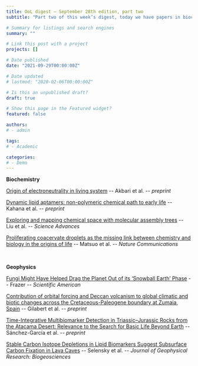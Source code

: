 ```yaml
---
title: OoL digest — September 28th edition, part two
subtitle: "Part two of this week’s digest, today we have papers in biochemistry & geophysics. In biochemistry, we first have a paper by Akbari that suggests a model of electroneutrality as a mean to elevate the concentrations of organic intermediates in early protocells. The second paper by Kahana examines the experimental evidence that lipid aggregates could have possessed the required configuration to seed life’s origin. The third paper, by Liu, explores prebiotic chemistry, gene sequences, plasticizers and opiates through molecular assembly. In the fourth paper, Matsuo investigates the conditions suitable for concurrent peptide generation and self-assembly. In geophysics, I’ve first included an interesting article from Scientific American that discusses the implications of Gan’s paper, published in January, on fungus-like fossils having contributed to making Earth habitable. The second paper by Gilabert suggests that volcanism did not cause the massive extinction of species in the late Cretaceous. The third paper, by Sánchez-García, examines the use of biomarkers through a multianalytical platform combining lipid-derived biomarkers, metaproteomics and a so-called 'life-detector chip'. Finally, the fourth paper by Selensky investigates the possibility of deep subsurface biospheres fueled by in situ chemolithoautothophy. Happy reading !"

# Summary for listings and search engines
summary: ""

# Link this post with a project
projects: []

# Date published
date: "2021-09-29T00:00:00Z"

# Date updated
# lastmod: "2020-02-06T00:00:00Z"

# Is this an unpublished draft?
draft: true

# Show this page in the Featured widget?
featured: false

authors:
# - admin

tags:
# - Academic

categories:
# - Demo
---
```


**Biochemistry**

[Origin of electroneutrality in living system](https://www.biorxiv.org/content/10.1101/2021.09.21.461264v1) -- Akbari et al. -- *preprint*

[Dynamic lipid aptamers: non-polymeric chemical path to early life](https://doi.org/10.1039/D1CS00633A) -- Kahana et al. -- *preprint*

[Exploring and mapping chemical space with molecular assembly trees](https://doi.org/10.1126/sciadv.abj2465) -- Liu et al. -- *Science Advances*

[Proliferating coacervate droplets as the missing link between chemistry and biology in the origins of life](https://www.nature.com/articles/s41467-021-25530-6) -- Matsuo et al. -- *Nature Communications*

<br>

**Geophysics**

[Fungi Might Have Helped Drag the Planet Out of its &lsquo;Snowball Earth&rsquo; Phase](https://www.scientificamerican.com/article/fungi-might-have-dragged-the-planet-out-of-its-lsquo-snowball-earth-rsquo-phase/) -- Frazer -- *Scientific American*

[Contribution of orbital forcing and Deccan volcanism to global climatic and biotic changes across the Cretaceous-Paleogene boundary at Zumaia, Spain](https://doi.org/10.1130/G49214.1) -- Gilabert et al. -- *preprint*

[Time-Integrative Multibiomarker Detection in Triassic–Jurassic Rocks from the Atacama Desert: Relevance to the Search for Basic Life Beyond Earth](https://doi.org/10.1089/ast.2020.2339) -- Sánchez-García et al. -- *preprint*

[Stable Carbon Isotope Depletions in Lipid Biomarkers Suggest Subsurface Carbon Fixation in Lava Caves](https://doi.org/10.1029/2021JG006430) -- Selensky et al. -- *Journal of Geophysical Research: Biogeosciences*
